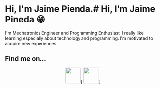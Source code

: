 # Hi, I'm Jaime Pienda.# Hi, I'm Jaime Pineda 😁

I'm Mechatronics Engineer and Programming Enthusiast. I really like learning especially about technology and programming. I'm motivated to acquire new experiences.

## Find me on...

<center>
  <a href:"http://www.linkedin.com/in/jpin730"><img src="https://image.flaticon.com/icons/svg/174/174857.svg" width="50" height="50"/>]<a>
  <a href:"http://www.twitter.com/jpin730"><img src="https://image.flaticon.com/icons/svg/733/733579.svg" width="50" height="50"/>]<a>
</center>
